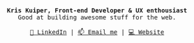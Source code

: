 <p align="center">
  <samp>
    <strong>Kris Kuiper, Front-end Developer & UX enthousiast</strong> <br />
    Good at building awesome stuff for the web. <br /> <br />
    <a href="https://www.linkedin.com/in/kris-kuiper-0b6897a2/">👔 LinkedIn</a> |
    <a href="mailto:mail@kris-kuiper.nl">📫 Email me</a> |
    <a href="https://kris-kuiper.nl">💻 Website</a>
  </samp>

</p>
